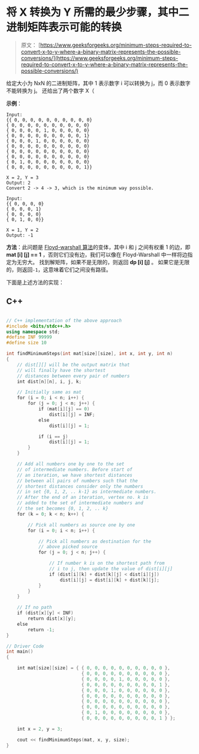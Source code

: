 # 将 X 转换为 Y 所需的最少步骤，其中二进制矩阵表示可能的转换

> 原文： [https://www.geeksforgeeks.org/minimum-steps-required-to-convert-x-to-y-where-a-binary-matrix-represents-the-possible-conversions/](https://www.geeksforgeeks.org/minimum-steps-required-to-convert-x-to-y-where-a-binary-matrix-represents-the-possible-conversions/)

给定大小为 NxN 的二进制矩阵，其中 1 表示数字 i 可以转换为 j，而 0 表示数字不能转换为 j。 还给出了两个数字 X（

**示例**：

```
Input: 
{{ 0, 0, 0, 0, 0, 0, 0, 0, 0, 0}
{ 0, 0, 0, 0, 0, 0, 0, 0, 0, 0}
{ 0, 0, 0, 0, 1, 0, 0, 0, 0, 0}
{ 0, 0, 0, 0, 0, 0, 0, 0, 0, 1}
{ 0, 0, 0, 1, 0, 0, 0, 0, 0, 0}
{ 0, 0, 0, 0, 0, 0, 0, 0, 0, 0}
{ 0, 0, 0, 0, 0, 0, 0, 0, 0, 0}
{ 0, 0, 0, 0, 0, 0, 0, 0, 0, 0}
{ 0, 1, 0, 0, 0, 0, 0, 0, 0, 0}
{ 0, 0, 0, 0, 0, 0, 0, 0, 0, 1}}

X = 2, Y = 3 
Output: 2 
Convert 2 -> 4 -> 3, which is the minimum way possible. 

Input:
{{ 0, 0, 0, 0}
{ 0, 0, 0, 1}
{ 0, 0, 0, 0}
{ 0, 1, 0, 0}}

X = 1, Y = 2
Output: -1 

```

**方法**：此问题是 [Floyd-warshall 算法](https://www.geeksforgeeks.org/floyd-warshall-algorithm-dp-16/)的变体，其中 i 和 j 之间有权重 1 的边，即 **mat [i] [j] == 1** ，否则它们没有边，我们可以像在 Floyd-Warshall 中一样将边指定为无穷大。 找到解矩阵，如果不是无限的，则返回 **dp [i] [j]** 。 如果它是无限的，则返回`-1`，这意味着它们之间没有路径。

下面是上述方法的实现：

## C++

```cpp

// C++ implementation of the above approach 
#include <bits/stdc++.h> 
using namespace std; 
#define INF 99999 
#define size 10 

int findMinimumSteps(int mat[size][size], int x, int y, int n) 
{ 
    // dist[][] will be the output matrix that 
    // will finally have the shortest 
    // distances between every pair of numbers 
    int dist[n][n], i, j, k; 

    // Initially same as mat 
    for (i = 0; i < n; i++) { 
        for (j = 0; j < n; j++) { 
            if (mat[i][j] == 0) 
                dist[i][j] = INF; 
            else
                dist[i][j] = 1; 

            if (i == j) 
                dist[i][j] = 1; 
        } 
    } 

    // Add all numbers one by one to the set 
    // of intermediate numbers. Before start of  
    // an iteration, we have shortest distances  
    // between all pairs of numbers such that the  
    // shortest distances consider only the numbers  
    // in set {0, 1, 2, .. k-1} as intermediate numbers. 
    // After the end of an iteration, vertex no. k is  
    // added to the set of intermediate numbers and  
    // the set becomes {0, 1, 2, .. k} 
    for (k = 0; k < n; k++) { 

        // Pick all numbers as source one by one 
        for (i = 0; i < n; i++) { 

            // Pick all numbers as destination for the 
            // above picked source 
            for (j = 0; j < n; j++) { 

                // If number k is on the shortest path from 
                // i to j, then update the value of dist[i][j] 
                if (dist[i][k] + dist[k][j] < dist[i][j]) 
                    dist[i][j] = dist[i][k] + dist[k][j]; 
            } 
        } 
    } 

    // If no path 
    if (dist[x][y] < INF) 
        return dist[x][y]; 
    else
        return -1; 
} 

// Driver Code 
int main() 
{ 

    int mat[size][size] = { { 0, 0, 0, 0, 0, 0, 0, 0, 0, 0 }, 
                            { 0, 0, 0, 0, 0, 0, 0, 0, 0, 0 }, 
                            { 0, 0, 0, 0, 1, 0, 0, 0, 0, 0 }, 
                            { 0, 0, 0, 0, 0, 0, 0, 0, 0, 1 }, 
                            { 0, 0, 0, 1, 0, 0, 0, 0, 0, 0 }, 
                            { 0, 0, 0, 0, 0, 0, 0, 0, 0, 0 }, 
                            { 0, 0, 0, 0, 0, 0, 0, 0, 0, 0 }, 
                            { 0, 0, 0, 0, 0, 0, 0, 0, 0, 0 }, 
                            { 0, 1, 0, 0, 0, 0, 0, 0, 0, 0 }, 
                            { 0, 0, 0, 0, 0, 0, 0, 0, 0, 1 } }; 

    int x = 2, y = 3; 

    cout << findMinimumSteps(mat, x, y, size); 
} 

```